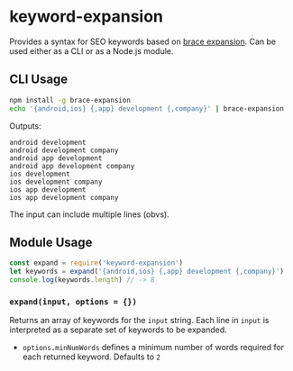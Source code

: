 # keyword-expansion

Provides a syntax for SEO keywords based on [brace expansion](https://github.com/juliangruber/brace-expansion#example).
Can be used either as a CLI or as a Node.js module.

## CLI Usage

```bash
npm install -g brace-expansion
echo '{android,ios} {,app} development {,company}' | brace-expansion
```

Outputs:

```
android development
android development company
android app development
android app development company
ios development
ios development company
ios app development
ios app development company
```

The input can include multiple lines (obvs).

## Module Usage

```js
const expand = require('keyword-expansion')
let keywords = expand('{android,ios} {,app} development {,company}')
console.log(keywords.length) // -> 8
```

### `expand(input, options = {})`

Returns an array of keywords for the `input` string. Each line in `input` is interpreted
as a separate set of keywords to be expanded.

- `options.minNumWords` defines a minimum number of words required for each returned keyword. Defaults to `2`
